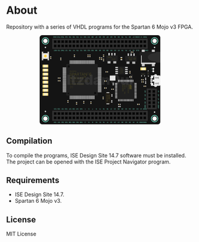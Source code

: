 # About

Repository with a series of VHDL programs for the Spartan 6 Mojo v3 FPGA.

<p align="center">
  <img src="assets/Spartan 6 Mojo v3.png" width="325" height="auto" title="Spartan 6 Mojo v3" />
</p>

## Compilation

To compile the programs, ISE Design Site 14.7 software must be installed. The project can be opened with the ISE Project Navigator program.

## Requirements

- ISE Design Site 14.7.
- Spartan 6 Mojo v3.

## License

MIT License
